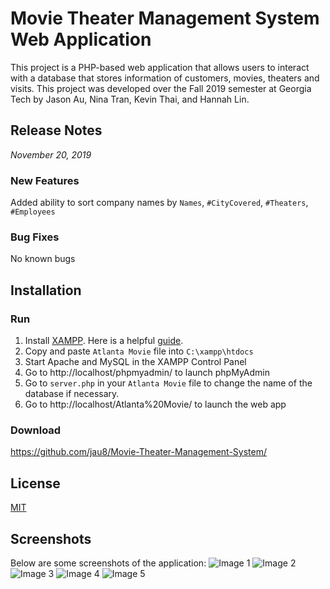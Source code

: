 # Movie Theater Management System Web Application
This project is a PHP-based web application that allows users to interact with a database that stores information of customers, movies, theaters and visits. This project was developed over the Fall 2019 semester at Georgia Tech by Jason Au, Nina Tran, Kevin Thai, and Hannah Lin. 

## Release Notes
*November 20, 2019*

### New Features
Added ability to sort company names by `Names`, `#CityCovered`, `#Theaters`, `#Employees`  

### Bug Fixes
No known bugs

## Installation
### Run
1) Install [XAMPP](https://www.apachefriends.org/download.html). Here is a helpful [guide](https://www.ionos.com/digitalguide/server/tools/xampp-tutorial-create-your-own-local-test-server/).
2) Copy and paste `Atlanta Movie` file into `C:\xampp\htdocs`
3) Start Apache and MySQL in the XAMPP Control Panel
4) Go to http://localhost/phpmyadmin/ to launch phpMyAdmin
5) Go to `server.php` in your `Atlanta Movie` file to change the name of the database if necessary. 
6) Go to http://localhost/Atlanta%20Movie/ to launch the web app

### Download
https://github.com/jau8/Movie-Theater-Management-System/

## License
[MIT](https://choosealicense.com/licenses/mit/)

## Screenshots
Below are some screenshots of the application:
![Image 1](https://github.com/jau8/atlantamoviewebapp/blob/master/Screenshots/Manage%20Company.PNG)
![Image 2](https://github.com/jau8/atlantamoviewebapp/blob/master/Screenshots/Company%20Detail.PNG)
![Image 3](https://github.com/jau8/atlantamoviewebapp/blob/master/Screenshots/Explore%20Movie.PNG)
![Image 4](https://github.com/jau8/atlantamoviewebapp/blob/master/Screenshots/Schedule%20Movie.PNG)
![Image 5](https://github.com/jau8/atlantamoviewebapp/blob/master/Screenshots/User%20Registration%20Error%20Triggered.PNG)
